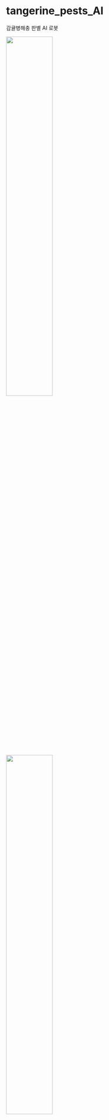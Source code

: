 # tangerine_pests_AI
감귤병해충 판별 AI 로봇

<img src="https://github.com/user-attachments/assets/10dbac9d-d28b-4a6a-b843-4faa15b473d3" width="50%" />
<img src="https://github.com/user-attachments/assets/715463af-26f0-4858-9ce2-e39c1c34f0fe" width="50%" />



![처리과정](https://github.com/user-attachments/assets/10dbac9d-d28b-4a6a-b843-4faa15b473d3)
![작품3D모델_정사각형](https://github.com/user-attachments/assets/715463af-26f0-4858-9ce2-e39c1c34f0fe)
